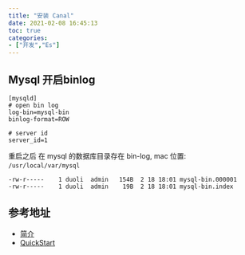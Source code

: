 ```yaml
---
title: "安装 Canal"
date: 2021-02-08 16:45:13
toc: true
categories:
- ["开发","Es"]
---
```


## Mysql 开启binlog


```
[mysqld]
# open bin log
log-bin=mysql-bin
binlog-format=ROW

# server id
server_id=1
```
重启之后 在 mysql 的数据库目录存在 bin-log, mac 位置: `/usr/local/var/mysql` 
```
-rw-r-----    1 duoli  admin   154B  2 18 18:01 mysql-bin.000001
-rw-r-----    1 duoli  admin    19B  2 18 18:01 mysql-bin.index
```

## 参考地址 

- [简介](https://github.com/alibaba/canal/wiki) 
- [QuickStart](https://github.com/alibaba/canal/wiki/QuickStart)

